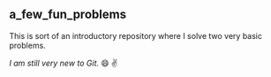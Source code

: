## a_few_fun_problems

This is sort of an introductory repository where I solve two very basic problems. 

*I am still very new to Git.* :smile: :v: